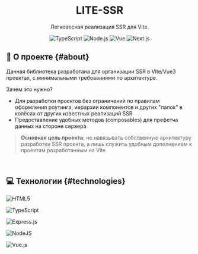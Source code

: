 <div align='center'>
    <h1><b>LITE-SSR</b></h1>
    <!-- <img src='' width='250' height='250' /> -->
    <p>Легковесная реализация SSR для Vite.</p>

![TypeScript](https://badgen.net/badge/TypeScript/5.3.3/blue?)
![Node.js](https://badgen.net/badge/Node.js/20.17.0/green?)
![Vue](https://badgen.net/badge/Vue/3.5.12/cyan?)
![Next.js](https://badgen.net/badge/Vite/5.4.10/black?)

</div>

## 💾 **О проекте** {#about}

Данная библиотека разработана для организации SSR в Vite/Vue3 проектах, с минимальными требованиями по архитектуре.

Зачем это нужно?

- Для разработки проектов без ограничений по правилам оформления роутинга, иерархии компонентов и других "палок" в колёсах от других известных реализаций SSR
- Предоставление удобных методов (composables) для префетча данных на стороне сервера

>**Основная цель проекта:** не навязывать собственную архитектуру разработки SSR проекта, а лишь служить удобным дополнением к проектам разработанным на Vite

<br />

## 💻 **Технологии** {#technologies}

![HTML5](https://img.shields.io/badge/html5-%23E34F26.svg?style=for-the-badge&logo=html5&logoColor=white)

![TypeScript](https://img.shields.io/badge/typescript-%23007ACC.svg?style=for-the-badge&logo=typescript&logoColor=white)

![Express.js](https://img.shields.io/badge/express.js-%23404d59.svg?style=for-the-badge&logo=express&logoColor=%2361DAFB)

![NodeJS](https://img.shields.io/badge/node.js-6DA55F?style=for-the-badge&logo=node.js&logoColor=white)

![Vue.js](https://img.shields.io/badge/vuejs-%2335495e.svg?style=for-the-badge&logo=vuedotjs&logoColor=%234FC08D)

<!-- ---

## 📌 **Ссылки** {#links}

[<img alt="Github" src="https://img.shields.io/badge/[username]-%23181717.svg?style=for-the-badge&logo=github&logoColor=white" />](https://github.com/[username])
[<img alt="Twitter" src="https://img.shields.io/badge/[username]-%231DA1F2.svg?style=for-the-badge&logo=Twitter&logoColor=white" />](https://twitter.com/[username])
[<img alt="Instagram" src="https://img.shields.io/badge/[username]-%23E4405F.svg?style=for-the-badge&logo=Instagram&logoColor=white" />](https://instagram.com/[username])
[<img alt="Youtube" src="https://img.shields.io/badge/[username]-%23FF0000.svg?style=for-the-badge&logo=YouTube&logoColor=white" />](https://www.youtube.com/channel/[username])

[<img alt="Reddit" src="https://img.shields.io/badge/[username]-FF4500?style=for-the-badge&logo=reddit&logoColor=white" />](https://reddit.com/user/[username])
[<img alt="TikTok" src="https://img.shields.io/badge/[username]-%23000000.svg?style=for-the-badge&logo=TikTok&logoColor=white" />](https://www.tiktok.com/@[username])
[<img alt="Gitlab" src="https://img.shields.io/badge/[username]-%23181717.svg?style=for-the-badge&logo=gitlab&logoColor=white" />](https://gitlab.com/[username])
[<img alt="Dribbble" src="https://img.shields.io/badge/[username]-EA4C89?style=for-the-badge&logo=dribbble&logoColor=white" />](https://dribbble.com/[username])

[<img alt="Stack Overflow" src="https://img.shields.io/badge/[username]-FE7A16?style=for-the-badge&logo=stack-overflow&logoColor=white" />](https://stackoverflow.com/users/[usercode]/[username])
[<img alt="Discord" src="https://img.shields.io/badge/[username%23code]-%237289DA.svg?style=for-the-badge&logo=discord&logoColor=white" />]()
[<img alt="Steam" src="https://img.shields.io/badge/[username]-%23000000.svg?style=for-the-badge&logo=steam&logoColor=white" />](https://steamcommunity.com/id/[username])
[<img alt="Spotify" src="https://img.shields.io/badge/[username]-1ED760?style=for-the-badge&logo=spotify&logoColor=white" />](https://open.spotify.com/user/[username]) -->
